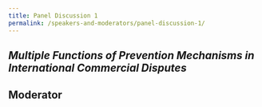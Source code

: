 ```yaml
---
title: Panel Discussion 1
permalink: /speakers-and-moderators/panel-discussion-1/
---
```


## _Multiple Functions of Prevention Mechanisms in International Commercial Disputes_

## Moderator


